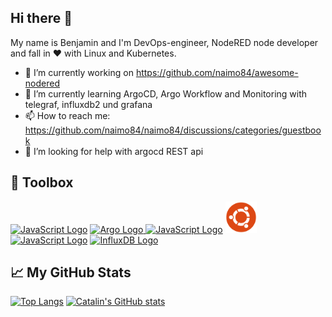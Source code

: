 ## Hi there 👋

My name is Benjamin and I'm DevOps-engineer, NodeRED node developer and fall in ❤️ with Linux and Kubernetes. 


- 🔭 I’m currently working on https://github.com/naimo84/awesome-nodered
- 🌱 I’m currently learning ArgoCD, Argo Workflow and Monitoring with telegraf, influxdb2 und grafana
- 📫 How to reach me: https://github.com/naimo84/naimo84/discussions/categories/guestbook
- 🤔 I’m looking for help with argocd REST api
<!-- - 👯 I’m looking to collaborate on ...

- 💬 Ask me about 
...-->



## 🧰 Toolbox

<a href="https://nodered.org"><img src="https://cdn.worldvectorlogo.com/logos/node-red-1.svg" alt="JavaScript Logo" width="50" height="50"/></a> 
<a href="https://argoproj.github.io/cd/"><img src="https://cncf-branding.netlify.app/img/projects/argo/icon/color/argo-icon-color.svg" alt="Argo Logo" width="50" height="50"/> </a> 
<a href="https://code.visualstudio.com/"><img src="https://cdn.worldvectorlogo.com/logos/visual-studio-code-1.svg" alt="JavaScript Logo" width="50" height="50"/></a> 
<a href="https://ubuntu.com/download"><img src="https://raw.githubusercontent.com/devicons/devicon/master/icons/ubuntu/ubuntu-plain.svg" alt="JavaScript Logo" width="50" height="50"/></a> 
<a href="https://kubernetes.io"><img src="https://cdn.worldvectorlogo.com/logos/kubernets.svg" alt="JavaScript Logo" width="50" height="50"/></a> 
<a href="https://www.influxdata.com/"><img src="https://influxdata.github.io/branding/img/downloads/influxdata-logo--symbol--pool.svg" alt="InfluxDB Logo" width="50" height="50"/> </a> 
<a href="https://www.proxmox.com/"></a>



## &#x1f4c8; My GitHub Stats

[![Top Langs](https://github-readme-stats.vercel.app/api/top-langs/?username=naimo84&hide=java,css&theme=radical)](https://github.com/anuraghazra/github-readme-stats)
[![Catalin's GitHub stats](https://github-readme-stats.vercel.app/api?username=naimo84&include_all_commits=true&count_private=true&theme=radical)](https://github.com/anuraghazra/github-readme-stats)
